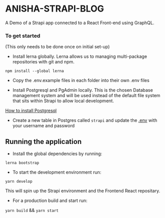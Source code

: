 # ANISHA-STRAPI-BLOG

A Demo of a Strapi app connected to a React Front-end using GraphQL.

### To get started

(This only needs to be done once on initial set-up)

- Install lerna globally. Lerna allows us to managing multi-package repositories with git and npm.

`npm install --global lerna`

- Copy the .env.example files in each folder into their own .env files

- Install Postgresql and PgAdmin locally. This is the chosen Database management system and will be used instead of the default file system that sits within Strapi to allow local development.

[How to install Postgresql](https://www.postgresql.org/download/macosx/)

- Create a new table in Postgres called `strapi` and update the [.env](/packages/strapi/.env) with your username and password

## Running the application

- Install the global dependencies by running:

`lerna bootstrap`

- To start the development environment run:

`yarn develop`

This will spin up the Strapi environment and the Frontend React repositary.

- For a production build and start run:

`yarn build` && `yarn start`

